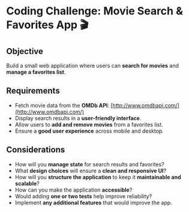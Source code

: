 # Coding Challenge: Movie Search & Favorites App 🎬

## Objective

Build a small web application where users can **search for movies** and **manage a favorites list**.

## Requirements

- Fetch movie data from the **OMDb API**: [http://www.omdbapi.com/](http://www.omdbapi.com/)
- Display search results in a **user-friendly interface**.
- Allow users to **add and remove movies** from a favorites list.
- Ensure a **good user experience** across mobile and desktop.

## Considerations

- How will you **manage state** for search results and favorites?
- What **design choices** will ensure a **clean and responsive UI**?
- How will you **structure the application** to keep it **maintainable and scalable**?
- How can you make the application **accessible**?
- Would adding **one or two tests** help improve reliability?
- Implement **any additional features** that would improve the app.
